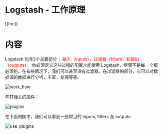 # Logstash - 工作原理

[[toc]]

# 内容

Logstash 包含3个主要部分： <font color='red'>输入（inputs），过滤器（filters）和输出（outputs）</font>。 你必须定义这些过程的配置才能使用 Logstash，尽管不是每一个都必须的。在有些情况下，我们可以甚至没有过滤器。在过滤器的部分，它可以对数据源的数据进行分析，丰富，处理等等。

 ![work_flow](/_images/micro-services/middleware/logstash/work_flow.png)

与其相关的插件：

 ![plugins](/_images/micro-services/middleware/logstash/plugins.png)

在下面的图中，我们可以看到一些常见的 inputs, filters 及 outputs:

![use_plugins](/_images/micro-services/middleware/logstash/use_plugins.png)


